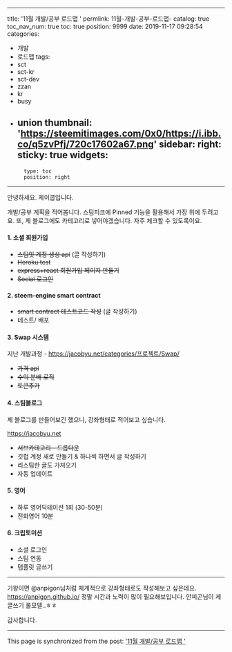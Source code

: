 
---
title: '11월 개발/공부 로드맵 '
permlink: 11월-개발-공부-로드맵-
catalog: true
toc_nav_num: true
toc: true
position: 9999
date: 2019-11-17 09:28:54
categories:
- 개발
- 로드맵
tags:
- sct
- sct-kr
- sct-dev
- zzan
- kr
- busy
- union
thumbnail: 'https://steemitimages.com/0x0/https://i.ibb.co/q5zvPfj/720c17602a67.png'
sidebar:
    right:
        sticky: true
widgets:
    -
        type: toc
        position: right
---


안녕하세요. 제이콥입니다.

개발/공부 계획을 적어봅니다. 
스팀피크에 Pinned 기능을 활용해서 가장 위에 두려고요. 또, 제 블로그에도 카테고리로 넣어야겠습니다. 자주 체크할 수 있도록이요.


#### 1. 소셜 회원가입 

* ~~스팀잇 계정 생성 api~~ (글 작성하기)
* ~~Heroku test~~
* ~~express+react 회원가입 페이지 만들기~~
* ~~Social 로그인~~

#### 2. steem-engine smart contract

- ~~smart contract 테스트코드 작성~~ (글 작성하기)
- 테스트/ 배포

#### 3. Swap 시스템

지난 개발과정 - https://jacobyu.net/categories/프로젝트/Swap/

- ~~가격 api~~
- ~~수익 분배 로직~~
- ~~토큰추가~~

#### 4. 스팀블로그

제 블로그를 만들어보긴 했으니, 강좌형태로 적어보고 싶습니다.

https://jacobyu.net

- ~~서브카테고리 - 드롭다운~~
- 깃헙 계정 새로 만들기 & 하나씩 하면서 글 작성하기
- 리스팀한 글도 가져오기
- 자동 업데이트

#### 5. 영어
* 하루 영어딕테이션 1회 (30-50분)
* 전화영어 10분 

#### 6. 크립토미션

* 소셜 로그인
* 스팀 연동
* 탬플릿 글쓰기

----

기왕이면 @anpigon님처럼 체계적으로 강좌형태로도 작성해보고 싶은데요. 
https://anpigon.github.io/
정말 시간과 노력이 많이 필요해보입니다. 
안피곤님이 제 글쓰기 롤모델..ㅎㅎ

감사합니다.

- - -

This page is synchronized from the post: ['11월 개발/공부 로드맵 '](https://steempeak.com/@jacobyu/uuhal)
